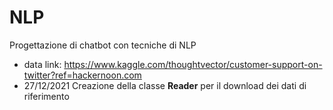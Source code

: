 # NLP
Progettazione di chatbot con tecniche di NLP

 - data link: https://www.kaggle.com/thoughtvector/customer-support-on-twitter?ref=hackernoon.com
 - 27/12/2021 Creazione della classe **Reader** per il download dei dati di riferimento